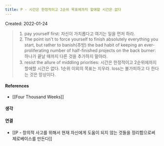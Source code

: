 ```yaml
---
title: P - 시간은 한정적이고 2순위 목표에까지 할애할 시간은 없다
---
```


Created: 2022-01-24

>1. pay yourself first: 자신이 가치롭다고 여기는 일을 먼저 하라. 
>2. The point isn't to force yourself to finish absolutely everything you start, but rather to banish(추방) the bad habit of keeping an ever-proliferating number of half-finished projects on the back burner: 하나가 끝날 때까지 다른 것을 추가하지 말아라. 
>3. resist the allure of middling priorities: 시간은 한정적이고 2순위에까지 할애할 시간은 없다. 1순위 이외의 목표는 지우라. loss는 불가피하고 다 한다는 것은 망상이다. 

#### References
- [[Four Thousand Weeks]]

#### 생각

#### 연결
- [[P - 창의적 사고를 위해서 현재 자신에게 도움이 되지 않는 것들을 정리함으로써 제로베이스를 만든다]]